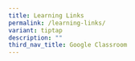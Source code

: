 ```yaml
---
title: Learning Links
permalink: /learning-links/
variant: tiptap
description: ""
third_nav_title: Google Classroom
---
```

